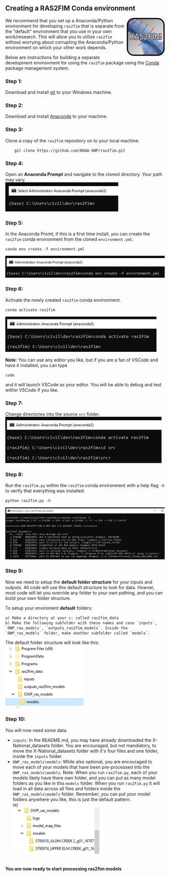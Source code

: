 ## Creating a RAS2FIM Conda environment

<img src="https://github.com/NOAA-OWP/ras2fim/blob/master/doc/ras2fim_logo_20211018.png" align="right"
     alt="ras2fim logo" width="120" height="120">
     
We recommend that you set up a Anaconda/Python environment for developing `ras2fim` that is separate from the "default" environment that you use in your own work/research.  This will allow you to utilize `ras2fim` without worrying about corrupting the Anaconda/Python environment on which your other work depends.

Below are instructions for building a separate development environment for using the `ras2fim` package using the [Conda](http://conda.pydata.org/docs/index.html) package management system.

### Step 1:
Download and Install [git](https://git-scm.com/downloads) to your Windows machine.<br>

### Step 2:
Download and Install [Anaconda](https://www.anaconda.com/products/individual) to your machine.<br>

### Step 3:
Clone a copy of the `ras2fim` repository on to your local machine.<br>
```
    git clone https://github.com/NOAA-OWP/ras2fim.git
```
### Step 4:
Open an **Anaconda Prompt** and navigate to the cloned directory.  Your path may vary.<br>
![](https://github.com/NOAA-OWP/ras2fim/blob/master/doc/conda_prompt.png)

### Step 5:
In the Anaconda Promt, if this is a first time install, you can create the `ras2fim` conda environment from the cloned `environment.yml`.<br>
```
conda env create -f environment.yml
```
![](https://github.com/NOAA-OWP/ras2fim/blob/master/doc/conda_create_env.png)

### Step 6:
Activate the newly created `ras2fim` conda environment.<br>
```
conda activate ras2fim
```
![](https://github.com/NOAA-OWP/ras2fim/blob/master/doc/conda_activate.png)

**Note:**
You can use any editor you like, but if you are a fan of VSCode and have it installed, you can type<br>
```
code
```
and it will launch VSCode as your editor. You will be able to debug and test within VSCode if you like.


### Step 7:
Change directories into the source `src` folder.<br>
![](https://github.com/NOAA-OWP/ras2fim/blob/master/doc/conda_src.png)

### Step 8:
Run the `ras2fim.py` within the `ras2fim` conda environment with a help flag `-h` to verify that everything was installed.<br>
```
python ras2fim.py -h
```
![](https://github.com/NOAA-OWP/ras2fim/blob/master/doc/conda_python_run.png)

### Step 9:
Now we need to setup the **default folder structure** for your inputs and outputs. All code will use this default structure to look for data. Howver, most code will let you override any folder to your own pathing, and you can build your own folder structure. 

To setup your enviroment **default** folders:
```
a) Make a directory at your c: called ras2fim_data
b) Make the following subfolder with these names and case `inputs`, `OWP_ras_models`, `outputs_ras2fim_models`. Inside the `OWP_ras_models` folder, make another subfolder called `models`.
```
The default folder structure will look like this:<br>
![ras2fim default folder structure image](https://github.com/NOAA-OWP/ras2fim/blob/master/doc/default_folder_structure.png)
<br>

### Step 10:
You will now need some data.
- `inputs`:  In the README.md, you may have already downloaded the X-National_datasets folder. You are encouraged, but not mandiatory, to move the X-National_datasets folder with it's four files and one folder, inside the `inputs` folder. 
- `OWP_ras_models\models`: While also optional, you are encouraged to move each of your models that have been pre-processed into the `OWP_ras_models\models`. Note: When you run `ras2fim.py`, each of your models likely have there own folder, and you can put as many model folders as you like in this `models` folder. When you run `ras2fim.py` it will load in all data across all files and folders inside the `OWP_ras_models\models` folder. Remember, you can put your model folders anywhere you like, this is just the default pattern.<br>
ie)<br>
![ras2fim default models folder structure image](https://github.com/NOAA-OWP/ras2fim/blob/master/doc/default_models_folder_structure.png)
<br><br>

#### You are now ready to start processing ras2fim models
<br>
<br>
